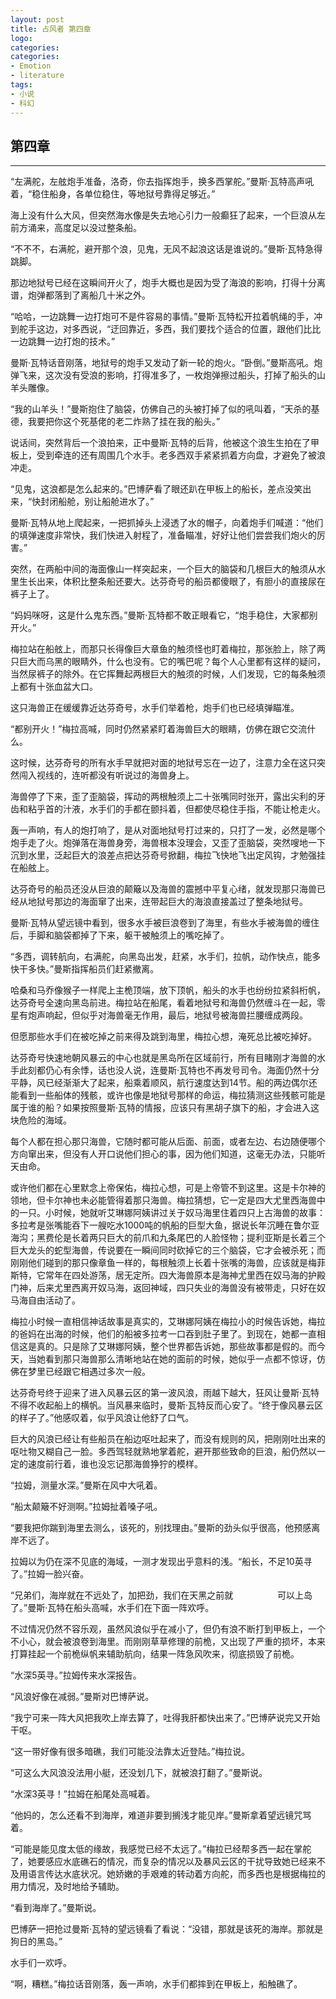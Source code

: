 ```yaml
---
layout: post
title: 占风者 第四章
logo: 
categories:
categories:
- Emotion
- literature
tags:
- 小说
- 科幻
---
```

  
 



第四章
---

---------- --- 



“左满舵，左舷炮手准备，洛奇，你去指挥炮手，换多西掌舵。”曼斯·瓦特高声吼着，“稳住船身，各单位稳住，等地狱号靠得足够近。” 

海上没有什么大风，但突然海水像是失去地心引力一般癫狂了起来，一个巨浪从左前方涌来，高度足以没过整条船。

“不不不，右满舵，避开那个浪，见鬼，无风不起浪这话是谁说的。”曼斯·瓦特急得跳脚。

那边地狱号已经在这瞬间开火了，炮手大概也是因为受了海浪的影响，打得十分离谱，炮弹都落到了离船几十米之外。

“哈哈，一边跳舞一边打炮可不是件容易的事情。”曼斯·瓦特松开拉着帆绳的手，冲到舵手这边，对多西说，“迂回靠近，多西，我们要找个适合的位置，跟他们比比一边跳舞一边打炮的技术。” 

曼斯·瓦特话音刚落，地狱号的炮手又发动了新一轮的炮火。“卧倒。”曼斯高吼。炮弹飞来，这次没有受浪的影响，打得准多了，一枚炮弹擦过船头，打掉了船头的山羊头雕像。

“我的山羊头！”曼斯抱住了脑袋，仿佛自己的头被打掉了似的吼叫着，“天杀的基德，我要把你这个死基佬的老二炸熟了挂在我的船头。” 

说话间，突然背后一个浪拍来，正中曼斯·瓦特的后背，他被这个浪生生拍在了甲板上，受到牵连的还有周围几个水手。老多西双手紧紧抓着方向盘，才避免了被浪冲走。

“见鬼，这浪都是怎么起来的。”巴博萨看了眼还趴在甲板上的船长，差点没笑出来，“快封闭船舱，别让船舱进水了。” 

曼斯·瓦特从地上爬起来，一把抓掉头上浸透了水的帽子，向着炮手们喊道：“他们的填弹速度非常快，我们快进入射程了，准备瞄准，好好让他们尝尝我们炮火的厉害。” 

突然，在两船中间的海面像山一样突起来，一个巨大的脑袋和几根巨大的触须从水里生长出来，体积比整条船还要大。达芬奇号的船员都傻眼了，有胆小的直接尿在裤子上了。

“妈妈咪呀，这是什么鬼东西。”曼斯·瓦特都不敢正眼看它，“炮手稳住，大家都别开火。” 

梅拉站在船舷上，而那只长得像巨大章鱼的触须怪也盯着梅拉，那张脸上，除了两只巨大而乌黑的眼睛外，什么也没有。它的嘴巴呢？每个人心里都有这样的疑问，当然尿裤子的除外。在它挥舞起两根巨大的触须的时候，人们发现，它的每条触须上都有十张血盆大口。

这只海兽正在缓缓靠近达芬奇号，水手们举着枪，炮手们也已经填弹瞄准。

“都别开火！”梅拉高喊，同时仍然紧紧盯着海兽巨大的眼睛，仿佛在跟它交流什么。

这时候，达芬奇号的所有水手早就把对面的地狱号忘在一边了，注意力全在这只突然闯入视线的，连听都没有听说过的海兽身上。

海兽停了下来，歪了歪脑袋，挥动的两根触须上二十张嘴同时张开，露出尖利的牙齿和粘乎首的汁液，水手们的手都在颤抖着，但都使尽稳住手指，不能让枪走火。

轰一声响，有人的炮打响了，是从对面地狱号打过来的，只打了一发，必然是哪个炮手走了火。炮弹落在海兽身旁，海兽根本没理会，又歪了歪脑袋，突然嗖地一下沉到水里，泛起巨大的浪差点把达芬奇号掀翻，梅拉飞快地飞出定风钩，才勉强挂在船舷上。

达芬奇号的船员还没从巨浪的颠簸以及海兽的震撼中平复心绪，就发现那只海兽已经从地狱号那边的海面窜了出来，连带起巨大的海浪直接盖过了整条地狱号。

曼斯·瓦特从望远镜中看到，很多水手被巨浪卷到了海里，有些水手被海兽的缠住后，手脚和脑袋都掉了下来，躯干被触须上的嘴吃掉了。

“多西，调转航向，右满舵，向黑岛出发，赶紧，水手们，拉帆，动作快点，能多快干多快。”曼斯指挥船员们赶紧撤离。

哈桑和马乔像猴子一样爬上主桅顶端，放下顶帆，船头的水手也纷纷拉紧斜桁帆，达芬奇号全速向黑岛前进。梅拉站在船尾，看着地狱号和海兽仍然缠斗在一起，零星有炮声响起，但似乎对海兽毫无作用，最后，地狱号被海兽拦腰缠成两段。

但愿那些水手们在被吃掉之前来得及跳到海里，梅拉心想，淹死总比被吃掉好。

达芬奇号快速地朝风暴云的中心也就是黑岛所在区域前行，所有目睹刚才海兽的水手此刻都仍心有余悸，话也没人说，连曼斯·瓦特也不再发号司令。海面仍然十分平静，风已经渐渐大了起来，船乘着顺风，航行速度达到14节。船的两边偶尔还能看到一些船体的残骸，或许也像是地狱号那样的命运，梅拉猜测这些残骸可能是属于谁的船？如果按照曼斯·瓦特的情报，应该只有黑胡子旗下的船，才会进入这块危险的海域。

每个人都在担心那只海兽，它随时都可能从后面、前面，或者左边、右边随便哪个方向窜出来，但没有人开口说他们担心的事，因为他们知道，这毫无办法，只能听天由命。

或许他们都在心里默念上帝保佑，梅拉心想，可是上帝管不到这里。这是卡尔神的领地，但卡尔神也未必能管得着那只海兽。梅拉猜想，它一定是四大尤里西海兽中的一只。小时候，她就听艾琳娜阿姨讲过关于奴马海里住着四只上古海兽的故事：多拉考是张嘴能吞下一艘吃水1000吨的帆船的巨型大鱼，据说长年沉睡在鲁尔亚海沟；黑费伦是长着两只巨大的前爪和九条尾巴的人脸怪物；提利亚斯是长着三个巨大龙头的蛇型海兽，传说要在一瞬间同时砍掉它的三个脑袋，它才会被杀死；而刚刚他们碰到的那只像章鱼一样的，每根触须上长着十张嘴的海兽，应该就是梅菲斯特，它常年在四处游荡，居无定所。四大海兽原本是海神尤里西在奴马海的护殿门神，后来尤里西离开奴马海，返回神域，四只失业的海兽没有被带走，只好在奴马海自由活动了。

梅拉小时候一直相信神话故事是真实的，艾琳娜阿姨在梅拉小的时候告诉她，梅拉的爸妈在出海的时候，他们的船被多拉考一口吞到肚子里了。到现在，她都一直相信这是真的。只是除了艾琳娜阿姨，整个世界都告诉她，那些故事都是假的。而今天，当她看到那只海兽那么清晰地站在她的面前的时候，她似乎一点都不惊讶，仿佛在梦里已经跟它相遇过多次一般。

达芬奇号终于迎来了进入风暴云区的第一波风浪，雨越下越大，狂风让曼斯·瓦特不得不收起船上的横帆。当风暴来临时，曼斯·瓦特反而心安了。“终于像风暴云区的样子了。”他感叹着，似乎风浪让他舒了口气。

巨大的风浪已经让有些船员在船边呕吐起来了，而没有规则的风，把刚刚吐出来的呕吐物又糊自己一脸。多西驾轻就熟地掌着舵，避开那些致命的巨浪，船仍然以一定的速度前行着，谁也没忘记那海兽狰狞的模样。

“拉姆，测量水深。”曼斯在风中大吼着。

“船太颠簸不好测啊。”拉姆扯着嗓子吼。

“要我把你踹到海里去测么，该死的，别找理由。”曼斯的劲头似乎很高，他预感离岸不远了。

拉姆以为仍在深不见底的海域，一测才发现出乎意料的浅。“船长，不足10英寻了。”拉姆一脸兴奋。

“兄弟们，海岸就在不远处了，加把劲，我们在天黑之前就 ​​​​​​​​​​​​​​​​​​​​​​​​​​​​​​ ​​​​ ​​​​ ​​​​ ​​​​ ​​​​ ​​​​ ​​​​ ​​​​ ​​​​ ​​​​ ​​​​ ​​​​​​​​ ​​​​ ​​​​ ​​​​ ​​​​ ​​​​ ​​​​ 可以上岛了。”曼斯·瓦特在船头高喊，水手们在下面一阵欢呼。

不过情况仍然不容乐观，虽然风浪似乎在减小了，但仍有浪不断打到甲板上，一个不小心，就会被浪卷到海里。而刚刚草草修理的前桅，又出现了严重的损坏，本来打算挂起一个前桅纵帆来辅助航向，结果一阵急风吹来，彻底损毁了前桅。

“水深5英寻。”拉姆传来水深报告。

“风浪好像在减弱。”曼斯对巴博萨说。

“我宁可来一阵大风把我吹上岸去算了，吐得我肝都快出来了。”巴博萨说完又开始干呕。

“这一带好像有很多暗礁，我们可能没法靠太近登陆。”梅拉说。

“可这么大风浪没法用小艇，还没划几下，就被浪打翻了。”曼斯说。

“水深3英寻！”拉姆在船尾处高喊着。

“他妈的，怎么还看不到海岸，难道非要到搁浅才能见岸。”曼斯拿着望远镜咒骂着。

“可能是能见度太低的缘故，我感觉已经不太远了。”梅拉已经帮多西一起在掌舵了，她要感应水底礁石的情况，而复杂的情况以及暴风云区的干扰导致她已经来不及用语言传达水底状况。她娇嫩的手艰难的转动着方向舵，而多西也是根据梅拉的用力情况，及时地给予辅助。

“看到海岸了。”曼斯说。

巴博萨一把抢过曼斯·瓦特的望远镜看了看说：“没错，那就是该死的海岸。那就是狗日的黑岛。” 

水手们一欢呼。

“啊，糟糕。”梅拉话音刚落，轰一声响，水手们都摔到在甲板上，船触礁了。
